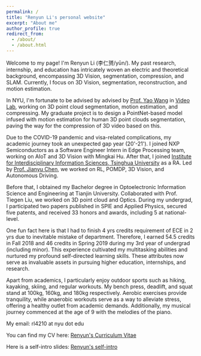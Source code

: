 ```yaml
---
permalink: /
title: "Renyun Li's personal website"
excerpt: "About me"
author_profile: true
redirect_from: 
  - /about/
  - /about.html
---
```


Welcome to my page! I'm Renyun Li (李仁赟/yūn/). My past research, internship, and education has intricately woven an electric and theoretical background, encompassing 3D Vision, segmentation, compression, and SLAM. Currently, I focus on 3D Vision, segmentation, reconstruction, and motion estimation.

In NYU, I'm fortunate to be advised by advised by [Prof. Yao Wang](https://engineering.nyu.edu/faculty/yao-wang) in [Video Lab](https://wp.nyu.edu/videolab/people/), working on 3D point cloud segmentation, motion estimation, and compressing. My graduate project is to design a PointNet-based model infused with motion estimation for human 3D point clouds segmentation, paving the way for the compression of 3D video based on this.

Due to the COVID-19 pandemic and visa-related complications, my academic journey took an unexpected gap year (20'-21'). I joined NXP Semiconductors as a Software Engineer Intern in Edge Processing team, working on AIoT and 3D Vision with Mingkai Hu. After that, I joined [Institute for Interdisciplinary Information Sciences, Tsinghua University](https://iiis.tsinghua.edu.cn/en/) as a RA. Led by [Prof. Jianyu Chen](https://people.iiis.tsinghua.edu.cn/~jychen/), we worked on RL, POMDP, 3D Vision, and Autonomous Driving.

Before that, I obtained my Bachelor degree in Optoelectronic Information Science and Engineering at Tianjin University. Collaborated with Prof. Tiegen Liu, we worked on 3D point cloud and Optics. During my undergrad, I participated two papers published in SPIE and Applied Physics, secured five patents, and received 33 honors and awards, including 5 at national-level. 

One fun fact here is that I had to finish 4 yrs credits requirement of ECE in 2 yrs due to inevitable mistake of department. Therefore, I earned 54.5 credits in Fall 2018 and 46 credits in Spring 2019 during my 3rd year of undergrad (including minor). This experience cultivated my multitasking abilities and nurtured my profound self-directed learning skills. These attributes now serve as invaluable assets in pursuing higher education, internships, and research.

Apart from academics, I particularly enjoy outdoor sports such as hiking, kayaking, skiing, and regular workouts. My bench press, deadlift, and squat stand at 100kg, 160kg, and 180kg respectively. Aerobic exercises provide tranquility, while anaerobic workouts serve as a way to alleviate stress, offering a healthy outlet from academic demands. Additionally, my musical journey commenced at the age of 9 with the melodies of the piano.

My email: rl4210 at nyu dot edu

You can find my CV here: [Renyun's Curriculum Vitae](./assets/Renyun_Li_20240314_AI_2.pdf)

Here is a self-intro slides: [Renyun's self-intro](https://docs.google.com/presentation/d/1Y2jo1OarH7z451LWjeZqZ1pHYrb_Negh6kLl9VnkESY/edit?usp=sharing)
